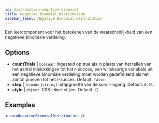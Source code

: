 ```yaml
---
id: distribution-negative-binomial
title: Negative Binomial Distribution
sidebar_label: Negative Binomial Distribution
---
```


Een leercomponent voor het berekenen van de waarschijnlijkheid van een negatieve binomiale verdeling.

## Options

* __countTrials__ | `boolean`: ingesteld op true als in plaats van het tellen van het aantal mislukkingen tot het r-succes, een willekeurige variabele uit een negatieve binomiale verdeling moet worden gedefinieerd als het aantal proeven tot het r-succes. Default: `false`.
* __step__ | `(number|string)`: stapgrootte van de scroll-ingang. Default: `0.01`.
* __style__ | `object`: CSS inline-stijlen. Default: `{}`.


## Examples

```jsx live
<LearnNegativeBinomialDistribution />
```

